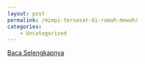 ```yaml
---
layout: post
permalink: /mimpi-tersesat-di-rumah-mewah/
categories:
    - Uncategorized
---
```


[Baca Selengkapnya](/05)